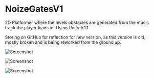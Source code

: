 # NoizeGatesV1

2D Platformer where the levels obstacles are generated from the music track the player loads in. Using Unity 5.1.1

Storing on GitHub for reflection for new version, as this version is old, mostly broken and is being reworked from the ground up.

![Screenshot](https://i.imgur.com/OcA2CSn.png "Song Loader")

![Screenshot](https://i.imgur.com/xEopGRo.png "Jump!")

![Screenshot](https://i.imgur.com/h35XBii.png "Player Died")
